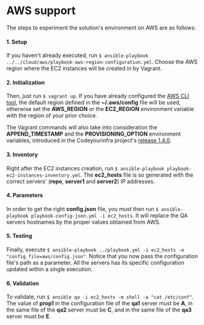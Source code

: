 # AWS support

The steps to experiment the solution's environment on AWS are as follows:

#### 1. Setup

If you haven't already executed, run `$ ansible-playbook ../../cloud/aws/playbook-aws-region-configuration.yml`. Choose the AWS region where the EC2 instances will be created in by Vagrant.

#### 2. Initialization

Then, just run `$ vagrant up`. If you have already configured the [AWS CLI tool](http://docs.aws.amazon.com/cli/latest/userguide/cli-chap-welcome.html), the default region defined in the **~/.aws/config** file will be used, otherwise set the **AWS_REGION** or the **EC2_REGION** environment variable with the region of your prior choice.

The Vagrant commands will also take into consideration the **APPEND_TIMESTAMP** and the **PROVISIONING_OPTION** environment variables, introduced in the Codeyourinfra project's [release 1.4.0](https://github.com/esign-consulting/codeyourinfra/tree/1.4.0).

#### 3. Inventory

Right after the EC2 instances creation, run `$ ansible-playbook playbook-ec2-instances-inventory.yml`. The **ec2_hosts** file is so generated with the correct servers' (**repo**, **server1** and **server2**) IP addresses.

#### 4. Parameters

In order to get the right **config.json** file, you must then run `$ ansible-playbook playbook-config-json.yml -i ec2_hosts`. It will replace the QA servers hostnames by the proper values obtained from AWS.

#### 5. Testing

Finally, execute `$ ansible-playbook ../playbook.yml -i ec2_hosts -e "config_file=aws/config.json"`. Notice that you now pass the configuration file's path as a parameter. All the servers has its specific configuration updated within a single execution.

#### 6. Validation

To validate, run `$ ansible qa -i ec2_hosts -m shell -a "cat /etc/conf"`. The value of **prop1** in the configuration file of the **qa1** server must be **A**, in the same file of the **qa2** server must be **C**, and in the same file of the **qa3** server must be **E**.